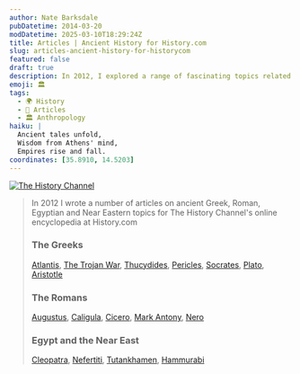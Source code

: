 ```yaml
---
author: Nate Barksdale
pubDatetime: 2014-03-20
modDatetime: 2025-03-10T18:29:24Z
title: Articles | Ancient History for History.com
slug: articles-ancient-history-for-historycom
featured: false
draft: true
description: In 2012, I explored a range of fascinating topics related to ancient civilizations, covering the Greeks, Romans, Egyptians, and Near Eastern cultures. Each piece provides insight into their rich histories and lasting legacies.
emoji: 🏛️
tags:
  - 🌍 History
  - 📖 Articles
  - 🏛️ Anthropology
haiku: |
  Ancient tales unfold,  
  Wisdom from Athens' mind,  
  Empires rise and fall.
coordinates: [35.8910, 14.5203]
---
```


[![The History Channel](https://www.natebarksdale.com/wp-content/uploads/2014/03/history-log.png)](http://www.history.com/topics)

> In 2012 I wrote a number of articles on ancient Greek, Roman, Egyptian and Near Eastern topics for The History Channel's online encyclopedia at History.com
>
> ### The Greeks
>
> [Atlantis](http://www.history.com/topics/atlantis), [The Trojan War](http://www.history.com/topics/ancient-history/trojan-war), [Thucydides](http://www.history.com/topics/ancient-history/thucydides), [Pericles](http://www.history.com/topics/ancient-history/pericles), [Socrates](http://www.history.com/topics/ancient-history/socrates), [Plato](http://www.history.com/topics/ancient-history/plato), [Aristotle](http://www.history.com/topics/ancient-history/aristotle)
>
> ### The Romans
>
> [Augustus](http://www.history.com/topics/ancient-history/emperor-augustus), [Caligula](http://www.history.com/topics/ancient-history/caligula), [Cicero](http://www.history.com/topics/ancient-history/marcus-tullius-cicero), [Mark Antony](http://www.history.com/topics/ancient-history/mark-antony), [Nero](http://www.history.com/topics/ancient-history/nero)
>
> ### Egypt and the Near East
>
> [Cleopatra](http://www.history.com/topics/ancient-history/cleopatra), [Nefertiti](http://www.history.com/topics/ancient-history/nefertiti), [Tutankhamen](http://www.history.com/topics/ancient-history/tutankhamen), [Hammurabi](http://www.history.com/topics/ancient-history/hammurabi)
